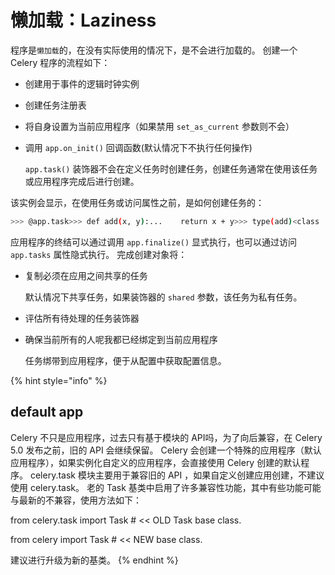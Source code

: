 # 懒加载：Laziness

程序是`懒加载`的，在没有实际使用的情况下，是不会进行加载的。 创建一个 Celery 程序的流程如下：

* 创建用于事件的逻辑时钟实例
* 创建任务注册表
* 将自身设置为当前应用程序（如果禁用 `set_as_current` 参数则不会）
* 调用 `app.on_init()` 回调函数\(默认情况下不执行任何操作\)

  `app.task()` 装饰器不会在定义任务时创建任务，创建任务通常在使用该任务或应用程序完成后进行创建。

该实例会显示，在使用任务或访问属性之前，是如何创建任务的：

```bash
>>> @app.task>>> def add(x, y):...    return x + y>>> type(add)<class 'celery.local.PromiseProxy'>>>> add.__evaluated__()False>>> add        # <-- causes repr(add) to happen<@task: __main__.add>>>> add.__evaluated__()True
```

应用程序的终结可以通过调用 `app.finalize()` 显式执行，也可以通过访问 `app.tasks` 属性隐式执行。 完成创建对象将：

* 复制必须在应用之间共享的任务

    默认情况下共享任务，如果装饰器的 `shared` 参数，该任务为私有任务。

* 评估所有待处理的任务装饰器
* 确保当前所有的人呢我都已经绑定到当前应用程序

    任务绑带到应用程序，便于从配置中获取配置信息。

{% hint style="info" %}
## default app

Celery 不只是应用程序，过去只有基于模块的 API吗，为了向后兼容，在 Celery 5.0 发布之前，旧的 API 会继续保留。 Celery 会创建一个特殊的应用程序（默认应用程序），如果实例化自定义的应用程序，会直接使用 Celery 创建的默认程序。 celery.task 模块主要用于兼容旧的 API ，如果自定义创建应用创建，不建议使用 celery.task。 老的 Task 基类中启用了许多兼容性功能，其中有些功能可能与最新的不兼容，使用方法如下：

from celery.task import Task \# &lt;&lt; OLD Task base class.

 from celery import Task \# &lt;&lt; NEW base class.

建议进行升级为新的基类。
{% endhint %}

